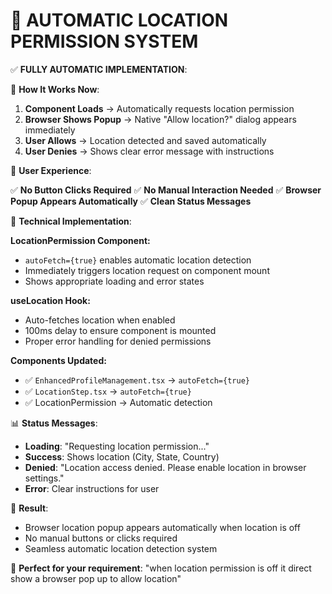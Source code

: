 🎯 AUTOMATIC LOCATION PERMISSION SYSTEM
======================================

✅ **FULLY AUTOMATIC IMPLEMENTATION**:

🚀 **How It Works Now**:

1. **Component Loads** → Automatically requests location permission
2. **Browser Shows Popup** → Native "Allow location?" dialog appears immediately  
3. **User Allows** → Location detected and saved automatically
4. **User Denies** → Shows clear error message with instructions

📱 **User Experience**:

✅ **No Button Clicks Required**
✅ **No Manual Interaction Needed** 
✅ **Browser Popup Appears Automatically**
✅ **Clean Status Messages**

🔧 **Technical Implementation**:

**LocationPermission Component:**
- `autoFetch={true}` enables automatic location detection
- Immediately triggers location request on component mount
- Shows appropriate loading and error states

**useLocation Hook:**
- Auto-fetches location when enabled
- 100ms delay to ensure component is mounted
- Proper error handling for denied permissions

**Components Updated:**
- ✅ `EnhancedProfileManagement.tsx` → `autoFetch={true}`
- ✅ `LocationStep.tsx` → `autoFetch={true}`
- ✅ LocationPermission → Automatic detection

📊 **Status Messages**:
- **Loading**: "Requesting location permission..."
- **Success**: Shows location (City, State, Country)
- **Denied**: "Location access denied. Please enable location in browser settings."
- **Error**: Clear instructions for user

🎯 **Result**: 
- Browser location popup appears automatically when location is off
- No manual buttons or clicks required
- Seamless automatic location detection system

🚀 **Perfect for your requirement**: "when location permission is off it direct show a browser pop up to allow location"